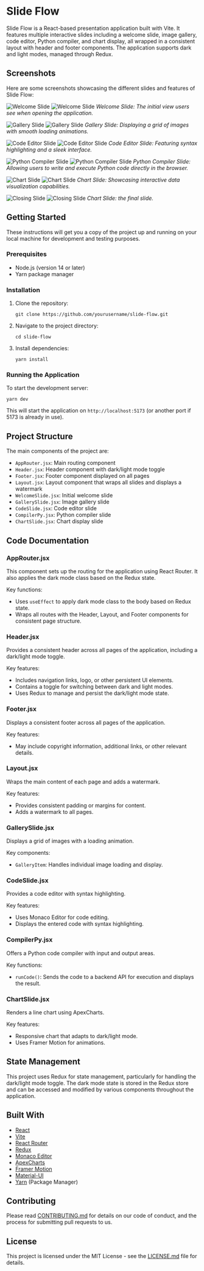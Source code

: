 # Slide Flow

Slide Flow is a React-based presentation application built with Vite. It features multiple interactive slides including a welcome slide, image gallery, code editor, Python compiler, and chart display, all wrapped in a consistent layout with header and footer components. The application supports dark and light modes, managed through Redux.

## Screenshots

Here are some screenshots showcasing the different slides and features of Slide Flow:

![Welcome Slide](./screenshots/welcome-slide-dark.png)
![Welcome Slide](./screenshots/welcome-slide-light.png)
*Welcome Slide: The initial view users see when opening the application.*

![Gallery Slide](./screenshots/gallery-slide-dark.png)
![Gallery Slide](./screenshots/gallery-slide-light.png)
*Gallery Slide: Displaying a grid of images with smooth loading animations.*

![Code Editor Slide](./screenshots/code-slide-dark.png)
![Code Editor Slide](./screenshots/code-block-light.png)
*Code Editor Slide: Featuring syntax highlighting and a sleek interface.*

![Python Compiler Slide](./screenshots/compiler-slide-dark.png)
![Python Compiler Slide](./screenshots/compiler-slide-light.png)
*Python Compiler Slide: Allowing users to write and execute Python code directly in the browser.*

![Chart Slide](./screenshots/chart-slide-dark.png)
![Chart Slide](./screenshots/chart-slide-light.png)
*Chart Slide: Showcasing interactive data visualization capabilities.*

![Closing Slide](./screenshots/end-slide-dark.png)
![Closing Slide](./screenshots/end-slide-light.png)
*Chart Slide: the final slide.*



## Getting Started

These instructions will get you a copy of the project up and running on your local machine for development and testing purposes.

### Prerequisites

- Node.js (version 14 or later)
- Yarn package manager

### Installation

1. Clone the repository:
   ```
   git clone https://github.com/yourusername/slide-flow.git
   ```

2. Navigate to the project directory:
   ```
   cd slide-flow
   ```

3. Install dependencies:
   ```
   yarn install
   ```

### Running the Application

To start the development server:

```
yarn dev
```

This will start the application on `http://localhost:5173` (or another port if 5173 is already in use).

## Project Structure

The main components of the project are:

- `AppRouter.jsx`: Main routing component
- `Header.jsx`: Header component with dark/light mode toggle
- `Footer.jsx`: Footer component displayed on all pages
- `Layout.jsx`: Layout component that wraps all slides and displays a watermark
- `WelcomeSlide.jsx`: Initial welcome slide
- `GallerySlide.jsx`: Image gallery slide
- `CodeSlide.jsx`: Code editor slide
- `CompilerPy.jsx`: Python compiler slide
- `ChartSlide.jsx`: Chart display slide

## Code Documentation

### AppRouter.jsx

This component sets up the routing for the application using React Router. It also applies the dark mode class based on the Redux state.

Key functions:
- Uses `useEffect` to apply dark mode class to the body based on Redux state.
- Wraps all routes with the Header, Layout, and Footer components for consistent page structure.

### Header.jsx

Provides a consistent header across all pages of the application, including a dark/light mode toggle.

Key features:
- Includes navigation links, logo, or other persistent UI elements.
- Contains a toggle for switching between dark and light modes.
- Uses Redux to manage and persist the dark/light mode state.

### Footer.jsx

Displays a consistent footer across all pages of the application.

Key features:
- May include copyright information, additional links, or other relevant details.

### Layout.jsx

Wraps the main content of each page and adds a watermark.

Key features:
- Provides consistent padding or margins for content.
- Adds a watermark to all pages.

### GallerySlide.jsx

Displays a grid of images with a loading animation.

Key components:
- `GalleryItem`: Handles individual image loading and display.

### CodeSlide.jsx

Provides a code editor with syntax highlighting.

Key features:
- Uses Monaco Editor for code editing.
- Displays the entered code with syntax highlighting.

### CompilerPy.jsx

Offers a Python code compiler with input and output areas.

Key functions:
- `runCode()`: Sends the code to a backend API for execution and displays the result.

### ChartSlide.jsx

Renders a line chart using ApexCharts.

Key features:
- Responsive chart that adapts to dark/light mode.
- Uses Framer Motion for animations.

## State Management

This project uses Redux for state management, particularly for handling the dark/light mode toggle. The dark mode state is stored in the Redux store and can be accessed and modified by various components throughout the application.

## Built With

- [React](https://reactjs.org/)
- [Vite](https://vitejs.dev/)
- [React Router](https://reactrouter.com/)
- [Redux](https://redux.js.org/)
- [Monaco Editor](https://microsoft.github.io/monaco-editor/)
- [ApexCharts](https://apexcharts.com/)
- [Framer Motion](https://www.framer.com/motion/)
- [Material-UI](https://material-ui.com/)
- [Yarn](https://yarnpkg.com/) (Package Manager)

## Contributing

Please read [CONTRIBUTING.md](CONTRIBUTING.md) for details on our code of conduct, and the process for submitting pull requests to us.

## License

This project is licensed under the MIT License - see the [LICENSE.md](LICENSE.md) file for details.




